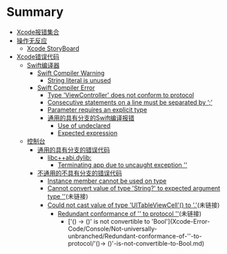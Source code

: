 # Summary

* [Xcode报错集合](README.md)
* [操作无反应](No-response/README.md)
  * [Xcode StoryBoard](No-response/Xcode-Storyboard.md)
* [Xcode错误代码](Xcode-Error-Code/README.md)
  * [Swift编译器](Xcode-Error-Code/Swift-Compiler/README.md)
    * [Swift Compiler Warning](Xcode-Error-Code/Swift-Compiler/Swift-Compiler-Warning/README.md)
      * [String literal is unused](Xcode-Error-Code/Swift-Compiler/Swift-Compiler-Warning/String-literal-is-unused.md)
    * [Swift Compiler Error](Xcode-Error-Code/Swift-Compiler/Swift-Compiler-Error/README.md)
      * [Type 'ViewController' does not conform to protocol](Xcode-Error-Code/Swift-Compiler/Swift-Compiler-Error/Type-'ViewController'-does-not-conform-to-protocol.md)
      * [Consecutive statements on a line must be separated by ‘;’](Xcode-Error-Code/Swift-Compiler/Swift-Compiler-Error/Consecutive-statements-on-a-line-must-be-separated-by-‘;’.md)
      * [Parameter requires an explicit type](Xcode-Error-Code/Swift-Compiler/Swift-Compiler-Error/Parameter-requires-an-explicit-type.md)
      * [通用的具有分支的Swift编译报错](Xcode-Error-Code/Swift-Compiler/Swift-Compiler-Error/Generic-Swift-Compile-Error-with-Branch/README.md)
        * [Use of undeclared](Xcode-Error-Code/Swift-Compiler/Swift-Compiler-Error/Generic-Swift-Compile-Error-with-Branch/Use-of-undeclared.md)
        * [Expected expression](Xcode-Error-Code/Swift-Compiler/Swift-Compiler-Error/Generic-Swift-Compile-Error-with-Branch/Expected-expression.md)
  * [控制台](Xcode-Error-Code/Console/README.md)
    * [通用的具有分支的错误代码](Xcode-Error-Code/Console/Universal-branching/README.md)
      * [libc++abi.dylib:](Xcode-Error-Code/Console/Universal-branching/libcabidylib/libcabidylib.md)
        * [Terminating app due to uncaught exception ''](Xcode-Error-Code/Console/Universal-branching/libcabidylib/Terminating-app-due-to-uncaught-exception.md)
    * [不通用的不具有分支的错误代码](Xcode-Error-Code/Console/Not-universally-unbranched/README.md)
      * [Instance member cannot be used on type](Xcode-Error-Code/Console/Not-universally-unbranched/Instance-member-cannot-be-used-on-type.md)
      * [Cannot convert value of type 'String?' to expected argument type ''](Xcode-Error-Code/Console/Not-universally-unbranched/Cannot-convert-value-of-type-'String?'-to-expected-argument-type.md)(未链接)
      * [Could not cast value of type 'UITableViewCell'\(\) to '.'](Xcode-Error-Code/Console/Not-universally-unbranched/Could-not-cast-value-of-type-'UITableViewCell'-to.md )(未链接)
        * [Redundant conformance of '' to protocol ''](Xcode-Error-Code/Console/Not-universally-unbranched/Redundant-conformance-of-''-to-protocol.md)(未链接)
          * ['\(\) -&gt; \(\)' is not convertible to 'Bool'](Xcode-Error-Code/Console/Not-universally-unbranched/Redundant-conformance-of-''-to-protocol/'()-&gt; ()'-is-not-convertible-to-Bool.md)

